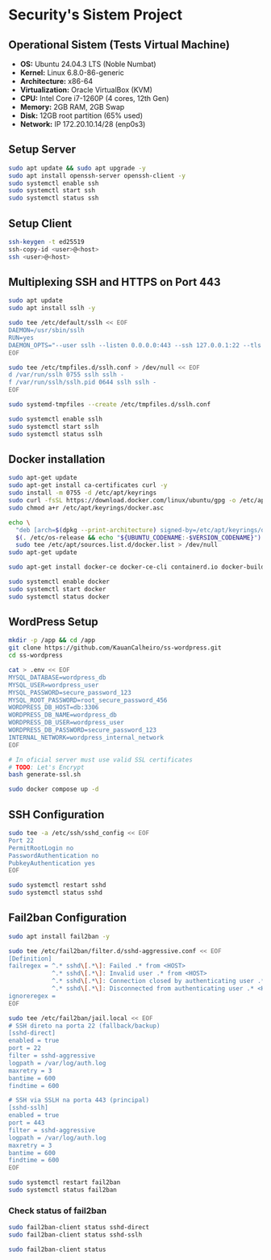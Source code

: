 # Security's Sistem Project

## Operational Sistem (Tests Virtual Machine)

- **OS:** Ubuntu 24.04.3 LTS (Noble Numbat)
- **Kernel:** Linux 6.8.0-86-generic
- **Architecture:** x86-64
- **Virtualization:** Oracle VirtualBox (KVM)
- **CPU:** Intel Core i7-1260P (4 cores, 12th Gen)
- **Memory:** 2GB RAM, 2GB Swap
- **Disk:** 12GB root partition (65% used)
- **Network:** IP 172.20.10.14/28 (enp0s3)

## Setup Server

```bash
sudo apt update && sudo apt upgrade -y
sudo apt install openssh-server openssh-client -y
sudo systemctl enable ssh
sudo systemctl start ssh
sudo systemctl status ssh
```


## Setup Client

```bash
ssh-keygen -t ed25519
ssh-copy-id <user>@<host>
ssh <user>@<host>
```

## Multiplexing SSH and HTTPS on Port 443

```bash
sudo apt update
sudo apt install sslh -y

sudo tee /etc/default/sslh << EOF
DAEMON=/usr/sbin/sslh
RUN=yes
DAEMON_OPTS="--user sslh --listen 0.0.0.0:443 --ssh 127.0.0.1:22 --tls 127.0.0.1:4433 --pidfile /var/run/sslh/sslh.pid"
EOF

sudo tee /etc/tmpfiles.d/sslh.conf > /dev/null << EOF
d /var/run/sslh 0755 sslh sslh -
f /var/run/sslh/sslh.pid 0644 sslh sslh -
EOF

sudo systemd-tmpfiles --create /etc/tmpfiles.d/sslh.conf

sudo systemctl enable sslh
sudo systemctl start sslh
sudo systemctl status sslh
```

## Docker installation

```bash
sudo apt-get update
sudo apt-get install ca-certificates curl -y
sudo install -m 0755 -d /etc/apt/keyrings
sudo curl -fsSL https://download.docker.com/linux/ubuntu/gpg -o /etc/apt/keyrings/docker.asc
sudo chmod a+r /etc/apt/keyrings/docker.asc

echo \
  "deb [arch=$(dpkg --print-architecture) signed-by=/etc/apt/keyrings/docker.asc] https://download.docker.com/linux/ubuntu \
  $(. /etc/os-release && echo "${UBUNTU_CODENAME:-$VERSION_CODENAME}") stable" | \
  sudo tee /etc/apt/sources.list.d/docker.list > /dev/null
sudo apt-get update

sudo apt-get install docker-ce docker-ce-cli containerd.io docker-buildx-plugin docker-compose-plugin -y

sudo systemctl enable docker
sudo systemctl start docker
sudo systemctl status docker
```

## WordPress Setup

<!-- > **Note:** Check port 80 is free

```bash
sudo lsof -i :80
```

--- -->

```bash
mkdir -p /app && cd /app
git clone https://github.com/KauanCalheiro/ss-wordpress.git
cd ss-wordpress

cat > .env << EOF
MYSQL_DATABASE=wordpress_db
MYSQL_USER=wordpress_user
MYSQL_PASSWORD=secure_password_123
MYSQL_ROOT_PASSWORD=root_secure_password_456
WORDPRESS_DB_HOST=db:3306
WORDPRESS_DB_NAME=wordpress_db
WORDPRESS_DB_USER=wordpress_user
WORDPRESS_DB_PASSWORD=secure_password_123
INTERNAL_NETWORK=wordpress_internal_network
EOF

# In oficial server must use valid SSL certificates
# TODO: Let's Encrypt
bash generate-ssl.sh

sudo docker compose up -d
```

## SSH Configuration

```bash
sudo tee -a /etc/ssh/sshd_config << EOF
Port 22
PermitRootLogin no
PasswordAuthentication no
PubkeyAuthentication yes
EOF

sudo systemctl restart sshd
sudo systemctl status sshd
```

## Fail2ban Configuration

```bash
sudo apt install fail2ban -y

sudo tee /etc/fail2ban/filter.d/sshd-aggressive.conf << EOF
[Definition]
failregex = ^.* sshd\[.*\]: Failed .* from <HOST>
            ^.* sshd\[.*\]: Invalid user .* from <HOST>
            ^.* sshd\[.*\]: Connection closed by authenticating user .* <HOST> port .* \[preauth\]
            ^.* sshd\[.*\]: Disconnected from authenticating user .* <HOST> port .* \[preauth\]
ignoreregex =
EOF

sudo tee /etc/fail2ban/jail.local << EOF
# SSH direto na porta 22 (fallback/backup)
[sshd-direct]
enabled = true
port = 22
filter = sshd-aggressive
logpath = /var/log/auth.log
maxretry = 3
bantime = 600
findtime = 600

# SSH via SSLH na porta 443 (principal)
[sshd-sslh]
enabled = true
port = 443
filter = sshd-aggressive
logpath = /var/log/auth.log
maxretry = 3
bantime = 600
findtime = 600
EOF

sudo systemctl restart fail2ban
sudo systemctl status fail2ban
```

### Check status of fail2ban

```bash
sudo fail2ban-client status sshd-direct
sudo fail2ban-client status sshd-sslh

sudo fail2ban-client status
```